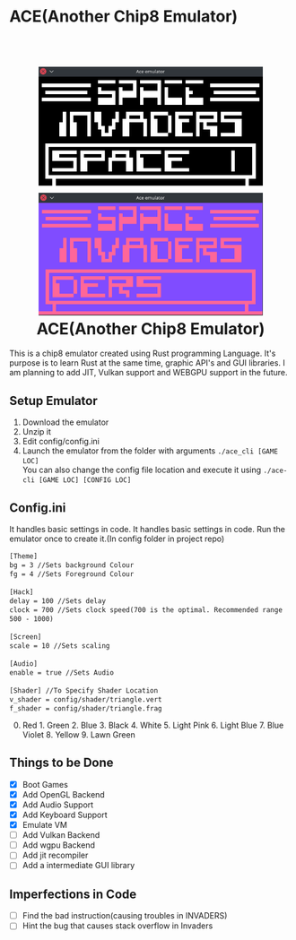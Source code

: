 # ACE(Another Chip8 Emulator)
<h1 align="center">
  <br>
  <img src="https://raw.githubusercontent.com/Sakura0134/Ace-chip8-Emulator/main/assets/ace2.png" alt="ace" width="400">
  <img src="https://raw.githubusercontent.com/Sakura0134/Ace-chip8-Emulator/main/assets/ace.png" alt="ace" width="400">
  <br>
  <b>ACE(Another Chip8 Emulator)</b>
  <br>
</h1>
This is a chip8 emulator created using Rust programming Language. It's purpose is to learn Rust at the same time, graphic API's and GUI libraries. I am planning to add JIT, Vulkan support and WEBGPU support in the future.

## Setup Emulator
1. Download the emulator
2. Unzip it
3. Edit config/config.ini
4. Launch the emulator from the folder with arguments `./ace_cli [GAME LOC]`\
You can also change the config file location and execute it using `./ace-cli [GAME LOC] [CONFIG LOC]`

## Config.ini
It handles basic settings in code. It handles basic settings in code. Run the emulator once to create it.(In config folder in project repo)
```
[Theme]
bg = 3 //Sets background Colour
fg = 4 //Sets Foreground Colour

[Hack]
delay = 100 //Sets delay
clock = 700 //Sets clock speed(700 is the optimal. Recommended range 500 - 1000)

[Screen]
scale = 10 //Sets scaling

[Audio]
enable = true //Sets Audio

[Shader] //To Specify Shader Location
v_shader = config/shader/triangle.vert
f_shader = config/shader/triangle.frag
```

0. Red 1. Green 2. Blue 3. Black 4. White 5. Light Pink 6. Light Blue 7. Blue Violet 8. Yellow 9. Lawn Green


## Things to be Done
- [x] Boot Games
- [x] Add OpenGL Backend
- [x] Add Audio Support
- [x] Add Keyboard Support
- [x] Emulate VM
- [ ] Add Vulkan Backend
- [ ] Add wgpu Backend
- [ ] Add jit recompiler
- [ ] Add a intermediate GUI library

## Imperfections in Code
- [ ] Find the bad instruction(causing troubles in INVADERS)
- [ ] Hint the bug that causes stack overflow in Invaders
